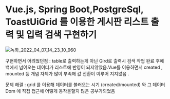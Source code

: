# Vue.js, Spring Boot,PostgreSql, ToastUiGrid 를 이용한 게시판 리스트 출력 및 입력 검색 구현하기

![녹화_2022_04_07_14_23_10_960](https://user-images.githubusercontent.com/90013740/162126455-c273579f-714f-4731-aae4-17d616994301.gif)



구현하면서 어려웠던점 : table로 출력하는게 아닌 Gird로 출력시 검색 작업 완료 후에 백에서 넘어오는 데이터가 리스트에 반영이 되지않았음.Vue를 이용하면서 created , mounted 등 개념 자체가 많이 부족해 값 전환이 이루어 지지않음 .


문제 해결 : grid 를 이용해 데이터를 불러오는 시기 (created/mounted) 와 그 데이터 Dom 에 직접 접근해 어떻게 동작을할지 많은 공부가되었음
